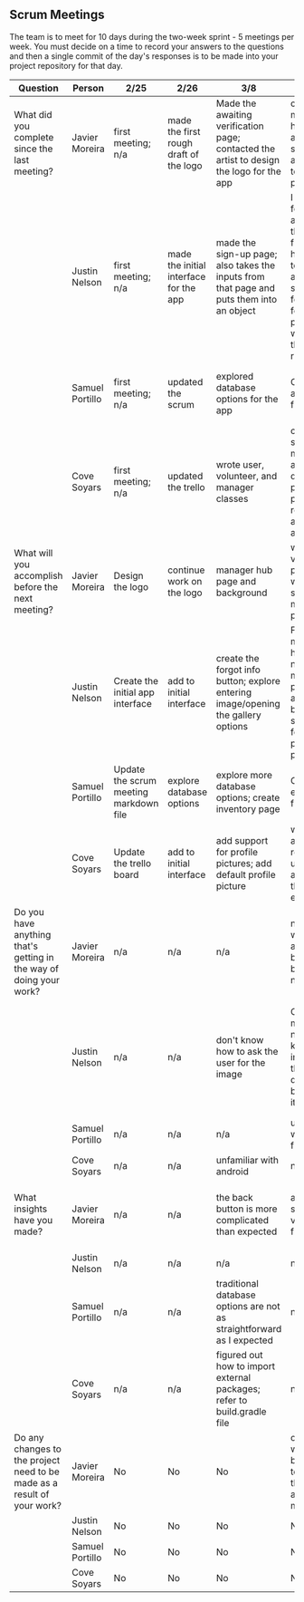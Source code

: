 ## Scrum Meetings
The team is to meet for 10 days during the two-week sprint - 5 meetings per week. You must decide on a time to record your answers to the questions and then a single commit of the day's responses is to be made into your project repository for that day.

Question    |          Person                                             | 2/25 | 2/26 | 3/8 | 3/9 | 3/10 | 3/12 | 3/13 |3/14 | 3/15 | 3/16 |
------------|---------------------------------------------------------------------|-----|-----|-----|-----|-----|-----|-----|----|-----|----|                                                              
| What did you complete since the last meeting? | Javier Moreira | first meeting; n/a | made the first rough draft of the logo | Made the awaiting verification page; contacted the artist to design the logo for the app | created the manager hub page and made small adjustments to current pages | i created the volenteer hub page as well as include out logo on the sign page | edited existing pages | helped fix git issues and pretended to be an emulator for justin | fought with git and changed the colors of app a bit | helped other teammates finish up sprint | No updates | No updates |
|            | Justin Nelson | first meeting; n/a | made the initial interface for the app | made the sign-up page; also takes the inputs from that page and puts them into an object | I added the forgot page and linked the button from the home page to it, I also added some starter code for the forgot info page for when we get the database running. | I created a default manager and linked the manager hub page to the login button, the volunteer page is not linked | I created a test for asking the user for an image, unsure if working | I was successful in accepting an image | I saved our team from Github by fixing our problem with the gitignore | No updates | No updates |
|            | Samuel Portillo | first meeting; n/a | updated the scrum | explored database options for the app | Connected app to firebase | No updates | No updates | No updates | No updates | can send data to cloud firestore | users can't sign up with a taken username |
|            | Cove Soyars | first meeting; n/a | updated the trello | wrote user, volunteer, and manager classes | complete since last meeting: added default profile picture to resources and sign up activity | completed since last meeting: updated sign up activity to avoid errors | No updates | No updates | started process to save logged in user | no updates | no updates |
| What will you accomplish before the next meeting? | Javier Moreira | Design the logo | continue work on the logo | manager hub page and background | will work on volenteer page  and works on setup of manager page | will work on editing profile page | work on user stories | clean up areas in app | fought with git and changed the colors of app a bit | No updates | No updates | 
|            | Justin Nelson | Create the initial app interface | add to initial interface | create the forgot info button; explore entering image/opening the gallery options | For next meeting I have things I need to make more presentable and finish, based on sign in and forgot info pages, login page as well | Look into asking user for picture, also add remember me button. | What to do for next meeting: Fix up picture process | For next meeting I need to now implement this in the settings page for users | Last meetings work will be done for next now instead | No updates | no updates |
|            | Samuel Portillo | Update the scrum meeting markdown file | explore database options | explore more database options; create inventory page | Continue exploring firebase | Continue exploring firebase | No updates | Continue exploring database options | explore cloud firestore | implement more functionality with cloud firestore | no updates |
|            | Cove Soyars | Update the trello board | add to initial interface | add support for profile pictures; add default profile picture |  will accomplish: rewrite sign up activity to avoid throwing errors | will accomplish: mailgun/forgot password email | No updates | investigate shared preferences (saving who's logged in) | fix error causing crash | No updates | no updates |
| Do you have anything that's getting in the way of doing your work? | Javier Moreira | n/a | n/a | n/a | not having ways to acess pages because buttons are not set up |  not having the data base up yet prevents me from fully competing profile page | n/a | git being difficult | git problems | None | None |
|            | Justin Nelson | n/a | n/a | don't know how to ask the user for the image | Only thing in my way is needing to know how to interact with the database, but we need it first | A lot of work involving accessing the database is unknown to me, I have a lot of commented code talking about what to do |  I cant test my test so I will need someone else too | Once again testing is hard because I need an actual phone | None | None | None |
|            | Samuel Portillo | n/a | n/a | n/a | unfamiliar with firebase/json | None | None | firebase documentation | firebase documentation | cloud documentation | none |
|            | Cove Soyars | n/a | n/a | unfamiliar with android | n/a | none | None | git issues | none | none | none |
| What insights have you made? | Javier Moreira | n/a | n/a | the back button is more complicated than expected | android studio is very user friendly | none | back buttons are easier than i thought | learned to make  clear buttons | none | none | none |
|            | Justin Nelson | n/a | n/a | n/a | n/a | none | none | none | none | none | none |
|            | Samuel Portillo | n/a | n/a | traditional database options are not as straightforward as I expected | n/a | Documentation for firebase is out of date | None | none | none | none | none |
|            | Cove Soyars | n/a | n/a | figured out how to import external packages; refer to build.gradle file | n/a | none | none | none | gitignore issues | none | none |
| Do any changes to the project need to be made as a result of your work? | Javier Moreira | No | No | No | order of whats being built to be test pages that are already made | No | No |
|            | Justin Nelson | No | No | No | No | No | No |
|            | Samuel Portillo | No | No | No | No | No | No |
|            | Cove Soyars | No | No | No | No | No | No |
